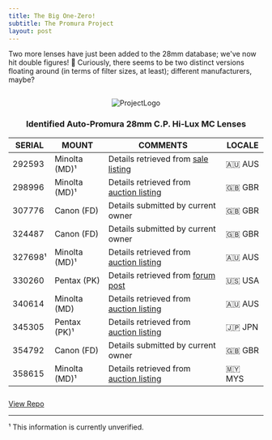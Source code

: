 ```yaml
---
title: The Big One-Zero!
subtitle: The Promura Project
layout: post
---
```


Two more lenses have just been added to the 28mm database; we've now hit double figures! 🍻 Curiously, there seems to be two distinct versions floating around (in terms of filter sizes, at least); different manufacturers, maybe?

<div>
  <center>
    <img style="padding-top: 15px;" src="https://user-images.githubusercontent.com/110672536/183131595-afeb1dec-1c84-436c-9a50-90468f9ec3ec.png" alt="ProjectLogo">
  </center>
</div>

<p>
  <center>
    <h3>Identified <b>Auto-Promura 28mm C.P. Hi-Lux MC</b> Lenses</h3>
  </center>
</p>

|SERIAL|MOUNT|COMMENTS|LOCALE |
|------------|-------------|---------------------|----|
|292593|Minolta (MD)¹|Details retrieved from [sale listing](https://www.gumtree.com.au/s-ad/albion/non-digital-cameras/auto-promura-c-p-hi-lux-1-2-8-f-28mm-wide-angle-camera-lens-80/1300197619)|🇦🇺 AUS|
|298996|Minolta (MD)¹|Details retrieved from [auction listing](https://www.ebay.ie/itm/371930419739?redirect=mobile)|🇬🇧 GBR|
|307776|Canon (FD)|Details submitted by current owner|🇬🇧 GBR|
|324487|Canon (FD)|Details submitted by current owner|🇬🇧 GBR|
|327698¹|Minolta (MD)¹|Details retrieved from [auction listing](https://www.ebay.ie/itm/AUTO-PROMURA-C-P-Hi-Lux-MC-1-2-8-28mm-SLR-Camera-lens-Excellent-Condition-/152388931047?nav=SEARCH&redirect=mobile)|🇦🇺 AUS|
|330260|Pentax (PK)|Details retrieved from [forum post](https://www.pentaxforums.com/userreviews/auto-promura-28mm-2-8-c-p-hi-lux-mc.html)|🇺🇸 USA|
|340614|Minolta (MD)|Details retrieved from [auction listing](https://web.archive.org/web/20220810072006/https://picclick.com.au/Auto-Promura-28mm-F28-CP-Hi-Lux-MC-255523249838.html)|🇦🇺 AUS|
|345305|Pentax (PK)¹|Details retrieved from [auction listing](https://aucview.aucfan.com/yahoo/d115575976/)|🇯🇵 JPN|
|354792|Canon (FD)|Details submitted by current owner|🇬🇧 GBR
|358615|Minolta (MD)¹|Details retrieved from [auction listing](https://www.carousell.com.my/p/auto-promura-28mm-f2-8-macro-lens-minolta-md-mount-35230197/)|🇲🇾 MYS|

<p style="padding-top: 10px;">
<a class="github-button" href="https://github.com/martbetz/The-Promura-Project   " data-size="large" aria-label="View Repo">View Repo</a>
</p>
<hr>
¹ This information is currently unverified.


<!--|340614|Minolta (MD)|Details retrieved from [auction listing](https://picclick.com.au/Auto-Promura-28mm-F28-CP-Hi-Lux-MC-255523249838.html#&gid=1&pid=5)|🇦🇺 AUS|-->
